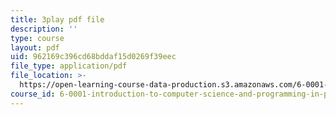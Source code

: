 ```yaml
---
title: 3play pdf file
description: ''
type: course
layout: pdf
uid: 962169c396cd68bddaf15d0269f39eec
file_type: application/pdf
file_location: >-
  https://open-learning-course-data-production.s3.amazonaws.com/6-0001-introduction-to-computer-science-and-programming-in-python-fall-2016/962169c396cd68bddaf15d0269f39eec_4gPwo38MNss.pdf
course_id: 6-0001-introduction-to-computer-science-and-programming-in-python-fall-2016
---
```

